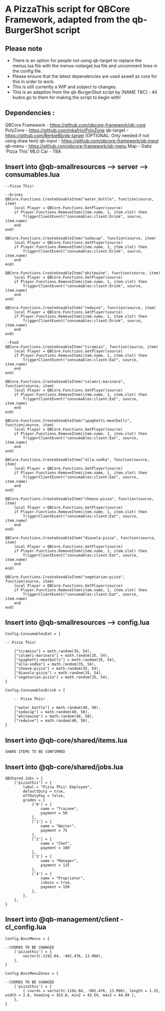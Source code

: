# A PizzaThis script for QBCore Framework, adapted from the qb-BurgerShot script

## Please note

- There is an option for people not using qb-target to replace the menus.lua file with the menus-notarget.lua file and uncomment lines in the config file.
- Please ensure that the latest dependencies are used aswell as core for this in order to work.
- This is still currently a WIP and subject to changes.
- This is an adaption from the qb-BurgerShot script by [NAME TBC] - All kudos go to them for making the script to begin with!

## Dependencies :

QBCore Framework - https://github.com/qbcore-framework/qb-core
PolyZone - https://github.com/mkafrin/PolyZone
qb-target - https://github.com/BerkieBb/qb-target (OPTIONAL: Only needed if not using draw text)
qb-input - https://github.com/qbcore-framework/qb-input
qb-menu - https://github.com/qbcore-framework/qb-menu
Map - Gabz 'Pizza This' MLO
Car - TBA

## Insert into @qb-smallresources --> server --> consumables.lua
```
--Pizza This!

--Drinks
QBCore.Functions.CreateUseableItem("water_bottle", function(source, item)
    local Player = QBCore.Functions.GetPlayer(source)
	if Player.Functions.RemoveItem(item.name, 1, item.slot) then
        TriggerClientEvent("consumables:client:Drink", source, item.name)
    end
end)

QBCore.Functions.CreateUseableItem("sodacup", function(source, item)
    local Player = QBCore.Functions.GetPlayer(source)
	if Player.Functions.RemoveItem(item.name, 1, item.slot) then
        TriggerClientEvent("consumables:client:Drink", source, item.name)
    end
end)

QBCore.Functions.CreateUseableItem("whitewine", function(source, item)
    local Player = QBCore.Functions.GetPlayer(source)
	if Player.Functions.RemoveItem(item.name, 1, item.slot) then
        TriggerClientEvent("consumables:client:Drink", source, item.name)
    end
end)

QBCore.Functions.CreateUseableItem("redwine", function(source, item)
    local Player = QBCore.Functions.GetPlayer(source)
	if Player.Functions.RemoveItem(item.name, 1, item.slot) then
        TriggerClientEvent("consumables:client:Drink", source, item.name)
    end
end)

--Food
QBCore.Functions.CreateUseableItem("tiramisu", function(source, item)
    local Player = QBCore.Functions.GetPlayer(source)
	if Player.Functions.RemoveItem(item.name, 1, item.slot) then
        TriggerClientEvent("consumables:client:Eat", source, item.name)
    end
end)

QBCore.Functions.CreateUseableItem("calamri-marinara", function(source, item)
    local Player = QBCore.Functions.GetPlayer(source)
	if Player.Functions.RemoveItem(item.name, 1, item.slot) then
        TriggerClientEvent("consumables:client:Eat", source, item.name)
    end
end)

QBCore.Functions.CreateUseableItem("spaghetti-meatballs", function(source, item)
    local Player = QBCore.Functions.GetPlayer(source)
	if Player.Functions.RemoveItem(item.name, 1, item.slot) then
        TriggerClientEvent("consumables:client:Eat", source, item.name)
    end
end)

QBCore.Functions.CreateUseableItem("alla-vodka", function(source, item)
    local Player = QBCore.Functions.GetPlayer(source)
	if Player.Functions.RemoveItem(item.name, 1, item.slot) then
        TriggerClientEvent("consumables:client:Eat", source, item.name)
    end
end)

QBCore.Functions.CreateUseableItem("cheese-pizza", function(source, item)
    local Player = QBCore.Functions.GetPlayer(source)
	if Player.Functions.RemoveItem(item.name, 1, item.slot) then
        TriggerClientEvent("consumables:client:Eat", source, item.name)
    end
end)

QBCore.Functions.CreateUseableItem("diavola-pizza", function(source, item)
    local Player = QBCore.Functions.GetPlayer(source)
	if Player.Functions.RemoveItem(item.name, 1, item.slot) then
        TriggerClientEvent("consumables:client:Eat", source, item.name)
    end
end)

QBCore.Functions.CreateUseableItem("vegetarian-pizza", function(source, item)
    local Player = QBCore.Functions.GetPlayer(source)
	if Player.Functions.RemoveItem(item.name, 1, item.slot) then
        TriggerClientEvent("consumables:client:Eat", source, item.name)
    end
end)
```



## Insert into @qb-smallresources --> config.lua
```
Config.ConsumablesEat = {

-- Pizza This! 

	["tiramisu"] = math.random(35, 54),
	["calamri-marinara"] = math.random(35, 54),
	["spaghetti-meatballs"] = math.random(35, 54),
	["alla-vodka"] = math.random(35, 54),
	["cheese-pizza"] = math.random(35, 54),
	["diavola-pizza"] = math.random(35, 54),
	["vegetarian-pizza"] = math.random(35, 54),
}

Config.ConsumablesDrink = {

	-- Pizza This! 

	["water_bottle"] = math.random(40, 50),
	["sodacup"] = math.random(40, 50),
	["whitewine"] = math.random(40, 50),
	["redwine"] = math.random(40, 50),
} 
```

## Insert into @qb-core/shared/items.lua 

```
SHARE ITEMS TO BE CONFIRMED

```

## Insert into @qb-core/shared/jobs.lua 
```
QBShared.Jobs = {
    ["pizzathis"] = {
		label = "Pizza This! Employee",
		defaultDuty = true,
		offDutyPay = false,
		grades = {
            ['0'] = {
                name = "Trainee",
                payment = 50
            },
			['1'] = {
                name = "Waiter",
                payment = 75
            },
			['2'] = {
                name = "Chef",
                payment = 100
            },
			['3'] = {
                name = "Manager",
                payment = 125
            },
			['4'] = {
                name = "Proprietor",
				isboss = true,
                payment = 150
            },
        },
	},
}		
```



## Insert into @qb-management/client - cl_config.lua
```
Config.BossMenus = {

--COORDS TO BE CHANGED
	['pizzathis'] = {
		vector3(-1192.04, -902.476, 13.998),
	},
}

Config.BossMenuZones = {

--COORDS TO BE CHANGED
	['pizzathis'] = {
        { coords = vector3(-1192.04, -902.476, 13.998), length = 1.15, width = 2.6, heading = 353.0, minZ = 43.59, maxZ = 44.99 },
    },
}
```

